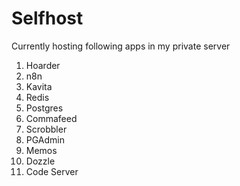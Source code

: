 # Selfhost

Currently hosting following apps in my private server

1. Hoarder
2. n8n
3. Kavita
4. Redis
5. Postgres
6. Commafeed
7. Scrobbler
8. PGAdmin
9. Memos
10. Dozzle
11. Code Server